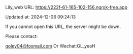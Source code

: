 Lily_web URL: https://222f-61-165-102-156.ngrok-free.app

Updated at: 2024-12-06 09:24:13

If you cannot open this URL, the server might be down.

Please contact: 

goley04@foxmail.com Or Wechat:GL_yeaH
